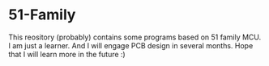 51-Family
========
This reository (probably) contains some programs based on 51 family MCU.
I am just a learner. And I will engage PCB design in several months.
Hope that I will learn more in the future :)
